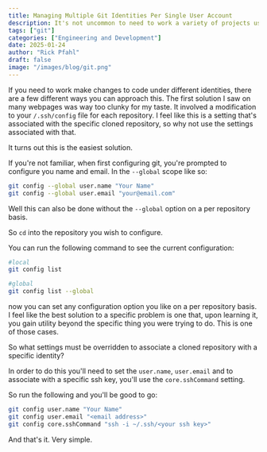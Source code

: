 ```yaml
---
title: Managing Multiple Git Identities Per Single User Account
description: It's not uncommon to need to work a variety of projects using different github identities. There are a number of ways to handle this.
tags: ["git"]
categories: ["Engineering and Development"]
date: 2025-01-24
author: "Rick Pfahl"
draft: false
image: "/images/blog/git.png"
---
```


If you need to work make changes to code under different identities, there are a few different ways you can approach this. The first solution I saw on many webpages was way too clunky for my taste. It involved a modification to your `/.ssh/config` file for each repository. I feel like this is a setting that's associated with the specific cloned repository, so why not use the settings associated with that. 

It turns out this is the easiest solution. 

If you're not familiar, when first configuring git, you're prompted to configure you name and email. In the `--global` scope like so:

```bash
git config --global user.name "Your Name"
git config --global user.email "your@email.com"
```

Well this can also be done without the `--global` option on a per repository basis. 

So `cd` into the repository you wish to configure.

You can run the following command to see the current configuration:

```bash
#local 
git config list

#global 
git config list --global
```

now you can set any configuration option you like on a per repository basis. I feel like the best solution to a specific problem is one that, upon learning it, you gain utility beyond the specific thing you were trying to do. This is one of those cases. 

So what settings must be overridden to associate a cloned repository with a specific identity?

In order to do this you'll need to set the `user.name`, `user.email` and to associate with a specific ssh key, you'll use the `core.sshCommand` setting.

So run the following and you'll be good to go:

```bash
git config user.name "Your Name"
git config user.email "<email address>"
git config core.sshCommand "ssh -i ~/.ssh/<your ssh key>"
```

And that's it. Very simple. 